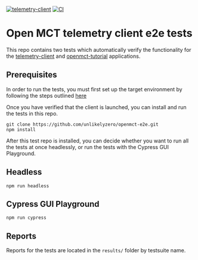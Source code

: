 [![telemetry-client](https://img.shields.io/endpoint?url=https://dashboard.cypress.io/badge/detailed/mxo83i/main&style=flat&logo=cypress)](https://dashboard.cypress.io/projects/mxo83i/runs) [![CI](https://github.com/unlikelyzero/openmct-e2e/actions/workflows/ci.yml/badge.svg?branch=main)](https://github.com/unlikelyzero/openmct-e2e/actions/workflows/ci.yml)

# Open MCT telemetry client e2e tests

This repo contains two tests which automatically verify the functionality for the [telemetry-client](https://github.com/shefalijoshi/telemetry-client) and [openmct-tutorial](https://github.com/nasa/openmct-tutorial.git) applications.

## Prerequisites

In order to run the tests, you must first set up the target environment by following the steps
outlined [here](https://github.com/shefalijoshi/telemetry-client#telemetry-client)

Once you have verified that the client is launched, you can install and run the tests in this repo.

```
git clone https://github.com/unlikelyzero/openmct-e2e.git
npm install
```

After this test repo is installed, you can decide whether you want to run all the tests at once headlessly, 
or run the tests with the Cypress GUI Playground.

## Headless

```
npm run headless
```

## Cypress GUI Playground

```
npm run cypress
```

## Reports

Reports for the tests are located in the `results/` folder by testsuite name.
